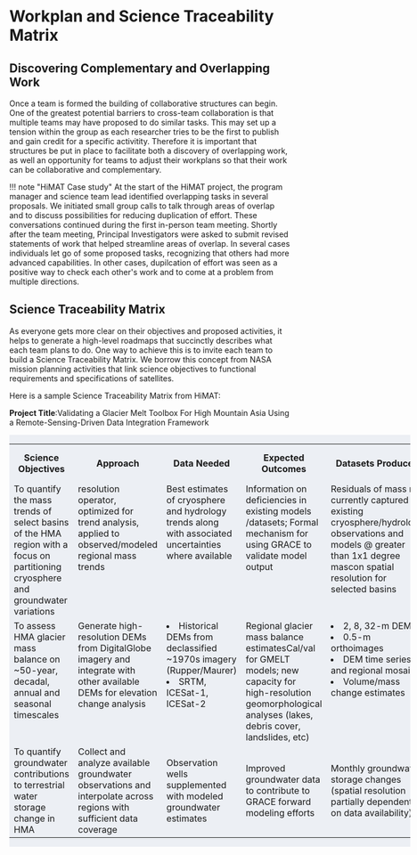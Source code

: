 # Workplan and Science Traceability Matrix

## Discovering Complementary and Overlapping Work

Once a team is formed the building of collaborative structures can begin. One of the greatest potential barriers to cross-team collaboration is that multiple teams may have proposed to do similar tasks. This may set up a tension within the group as each researcher tries to be the first to publish and gain credit for a specific activitity. Therefore it is important that structures be put in place to facilitate both a discovery of overlapping work, as well an opportunity for teams to adjust their workplans so that their work can be collaborative and complementary.
  
!!! note "HiMAT Case study"
    At the start of the HiMAT project, the program manager and science team lead identified overlapping tasks in several proposals. We initiated small group calls to talk through areas of overlap and to discuss possibilities for reducing duplication of effort. These conversations continued during the first in-person team meeting. Shortly after the team meeting, Principal Investigators were asked to submit revised statements of work that helped streamline areas of overlap. In several cases individuals let go of some proposed tasks, recognizing that others had more advanced capabilities. In other cases, dupilcation of effort was seen as a positive way to check each other's work and to come at a problem from multiple directions.

## Science Traceability Matrix

As everyone gets more clear on their objectives and proposed activities, it helps to generate a high-level roadmaps that succinctly describes what each team plans to do. One way to achieve this is to invite each team to build a Science Traceability Matrix. We borrow this concept from NASA mission planning activities that link science objectives to functional requirements and specifications of satellites. 

Here is a sample Science Traceability Matrix from HiMAT:

**Project Title**:Validating a Glacier Melt Toolbox For High Mountain Asia Using a Remote-Sensing-Driven Data Integration Framework

<div style="min-width: 720px; overflow-x:auto; background-color: #eceff4">
<table border="0" style="table-layout: fixed; width: 100%;">
<tbody>
<tr>
<th style="width:17%;">Science Objectives</th>
<th style="width:17%;">Approach</th>
<th style="width:16%;">Data Needed</th>
<th style="width:16%;">Expected Outcomes</th>
<th style="width:17%;">Datasets Produced</th>
<th style="width:17%;">Expected Release Date</th>
</tr>

<tr style="vertical-align: top">
    <td>To quantify the mass trends of select basins of the HMA region with a focus on partitioning cryosphere and groundwater  variations</td>
    <td>resolution operator, optimized for trend analysis, applied to observed/modeled regional mass trends</td>
    <td>Best estimates of cryosphere and hydrology trends along with associated uncertainties where available</td>
    <td>Information on deficiencies in existing models /datasets; Formal mechanism for using GRACE to validate model output</td>
    <td>Residuals of mass not currently captured by existing cryosphere/hydrology observations and models @ greater than 1x1 degree mascon spatial resolution for selected basins</td>
    <td>February 2019</td>
    </tr>

<tr style="vertical-align: top">
<td>To assess HMA glacier mass balance on ~50-year, decadal, annual and seasonal timescales</td>
<td>Generate high-resolution DEMs from DigitalGlobe imagery and integrate with other available DEMs for elevation change analysis</td>
<td><li>Historical DEMs from declassified ~1970s imagery (Rupper/Maurer)</li>
    <li> SRTM, ICESat-1, ICESat-2</li></td>
<td>Regional glacier mass balance estimatesCal/val for GMELT models; new capacity for high-resolution geomorphological analyses (lakes, debris cover, landslides, etc)</td>
<td><li>2, 8, 32-m DEMs</li><li>0.5-m orthoimages</li><li>DEM time series and regional mosaics</li><li>Volume/mass change estimates</li></td>
<td>Published at NSIDC</td>
</tr>

<tr style="vertical-align: top"></tr>
<td>To quantify groundwater contributions to terrestrial water storage change in HMA</td>
<td>Collect and analyze available groundwater observations and interpolate across regions with sufficient data coverage</td>
<td>Observation wells supplemented with modeled groundwater estimates </td>
<td>Improved groundwater data to contribute to GRACE forward modeling efforts</td>
<td>Monthly groundwater storage changes (spatial resolution partially dependent on data availability)</td>
<td>February 2019</td>

</tbody>
</table>
</div>



